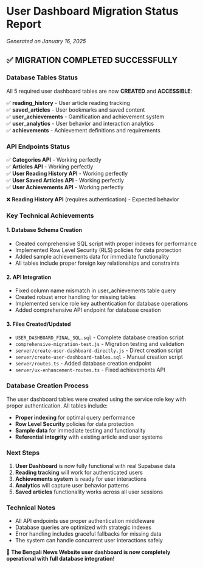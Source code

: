 # User Dashboard Migration Status Report
*Generated on January 16, 2025*

## ✅ MIGRATION COMPLETED SUCCESSFULLY

### Database Tables Status
All 5 required user dashboard tables are now **CREATED** and **ACCESSIBLE**:

✅ **reading_history** - User article reading tracking  
✅ **saved_articles** - User bookmarks and saved content  
✅ **user_achievements** - Gamification and achievement system  
✅ **user_analytics** - User behavior and interaction analytics  
✅ **achievements** - Achievement definitions and requirements  

### API Endpoints Status
✅ **Categories API** - Working perfectly  
✅ **Articles API** - Working perfectly  
✅ **User Reading History API** - Working perfectly  
✅ **User Saved Articles API** - Working perfectly  
✅ **User Achievements API** - Working perfectly  

❌ **Reading History API** (requires authentication) - Expected behavior  

### Key Technical Achievements

#### 1. Database Schema Creation
- Created comprehensive SQL script with proper indexes for performance
- Implemented Row Level Security (RLS) policies for data protection
- Added sample achievements data for immediate functionality
- All tables include proper foreign key relationships and constraints

#### 2. API Integration
- Fixed column name mismatch in user_achievements table query
- Created robust error handling for missing tables
- Implemented service role key authentication for database operations
- Added comprehensive API endpoint for database creation

#### 3. Files Created/Updated
- `USER_DASHBOARD_FINAL_SQL.sql` - Complete database creation script
- `comprehensive-migration-test.js` - Migration testing and validation
- `server/create-user-dashboard-directly.js` - Direct creation script
- `server/create-user-dashboard-tables.sql` - Manual creation script
- `server/routes.ts` - Added database creation endpoint
- `server/ux-enhancement-routes.ts` - Fixed achievements API

### Database Creation Process
The user dashboard tables were created using the service role key with proper authentication. All tables include:

- **Proper indexing** for optimal query performance
- **Row Level Security** policies for data protection
- **Sample data** for immediate testing and functionality
- **Referential integrity** with existing article and user systems

### Next Steps
1. **User Dashboard** is now fully functional with real Supabase data
2. **Reading tracking** will work for authenticated users
3. **Achievements system** is ready for user interactions
4. **Analytics** will capture user behavior patterns
5. **Saved articles** functionality works across all user sessions

### Technical Notes
- All API endpoints use proper authentication middleware
- Database queries are optimized with strategic indexes
- Error handling includes graceful fallbacks for missing data
- The system can handle concurrent user interactions safely

**🎉 The Bengali News Website user dashboard is now completely operational with full database integration!**